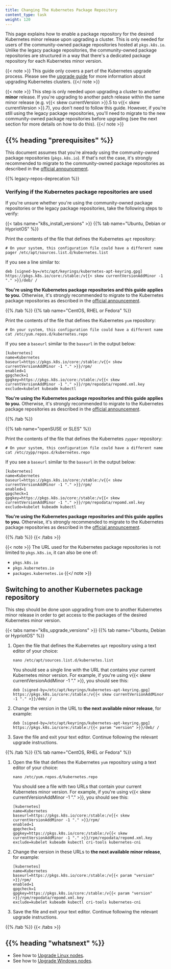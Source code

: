 ```yaml
---
title: Changing The Kubernetes Package Repository
content_type: task
weight: 120
---
```


<!-- overview -->

This page explains how to enable a package repository for the desired
Kubernetes minor release upon upgrading a cluster. This is only needed 
for users of the community-owned package repositories hosted at `pkgs.k8s.io`.
Unlike the legacy package repositories, the community-owned package
repositories are structured in a way that there's a dedicated package
repository for each Kubernetes minor version.

{{< note >}}
This guide only covers a part of the Kubernetes upgrade process. Please see the
[upgrade guide](/docs/tasks/administer-cluster/kubeadm/kubeadm-upgrade/) for
more information about upgrading Kubernetes clusters.
{{</ note >}}

{{< note >}}
This step is only needed upon upgrading a cluster to another **minor** release.
If you're upgrading to another patch release within the same minor release (e.g.
v{{< skew currentVersion >}}.5 to v{{< skew currentVersion >}}.7), you don't
need to follow this guide. However, if you're still using the legacy package
repositories, you'll need to migrate to the new community-owned package
repositories before upgrading (see the next section for more details on how to
do this).
{{</ note >}}

## {{% heading "prerequisites" %}}

This document assumes that you're already using the community-owned
package repositories (`pkgs.k8s.io`). If that's not the case, it's strongly
recommended to migrate to the community-owned package repositories as described
in the [official announcement](https://kubernetes.io/blog/2023/08/15/pkgs-k8s-io-introduction/).

{{% legacy-repos-deprecation %}}

### Verifying if the Kubernetes package repositories are used

If you're unsure whether you're using the community-owned package repositories or the
legacy package repositories, take the following steps to verify:

{{< tabs name="k8s_install_versions" >}}
{{% tab name="Ubuntu, Debian or HypriotOS" %}}

Print the contents of the file that defines the Kubernetes `apt` repository:

```shell
# On your system, this configuration file could have a different name
pager /etc/apt/sources.list.d/kubernetes.list
```

If you see a line similar to:

```
deb [signed-by=/etc/apt/keyrings/kubernetes-apt-keyring.gpg] https://pkgs.k8s.io/core:/stable:/v{{< skew currentVersionAddMinor -1 "." >}}/deb/ /
```

**You're using the Kubernetes package repositories and this guide applies to you.**
Otherwise, it's strongly recommended to migrate to the Kubernetes package repositories
as described in the [official announcement](https://kubernetes.io/blog/2023/08/15/pkgs-k8s-io-introduction/).

{{% /tab %}}
{{% tab name="CentOS, RHEL or Fedora" %}}

Print the contents of the file that defines the Kubernetes `yum` repository:

```shell
# On your system, this configuration file could have a different name
cat /etc/yum.repos.d/kubernetes.repo
```

If you see a `baseurl` similar to the `baseurl` in the output below:

```
[kubernetes]
name=Kubernetes
baseurl=https://pkgs.k8s.io/core:/stable:/v{{< skew currentVersionAddMinor -1 "." >}}/rpm/
enabled=1
gpgcheck=1
gpgkey=https://pkgs.k8s.io/core:/stable:/v{{< skew currentVersionAddMinor -1 "." >}}/rpm/repodata/repomd.xml.key
exclude=kubelet kubeadm kubectl
```

**You're using the Kubernetes package repositories and this guide applies to you.**
Otherwise, it's strongly recommended to migrate to the Kubernetes package repositories
as described in the [official announcement](https://kubernetes.io/blog/2023/08/15/pkgs-k8s-io-introduction/).

{{% /tab %}}

{{% tab name="openSUSE or SLES" %}}

Print the contents of the file that defines the Kubernetes `zypper` repository:

```shell
# On your system, this configuration file could have a different name
cat /etc/zypp/repos.d/kubernetes.repo
```

If you see a `baseurl` similar to the `baseurl` in the output below:

```
[kubernetes]
name=Kubernetes
baseurl=https://pkgs.k8s.io/core:/stable:/v{{< skew currentVersionAddMinor -1 "." >}}/rpm/
enabled=1
gpgcheck=1
gpgkey=https://pkgs.k8s.io/core:/stable:/v{{< skew currentVersionAddMinor -1 "." >}}/rpm/repodata/repomd.xml.key
exclude=kubelet kubeadm kubectl
```

**You're using the Kubernetes package repositories and this guide applies to you.**
Otherwise, it's strongly recommended to migrate to the Kubernetes package repositories
as described in the [official announcement](https://kubernetes.io/blog/2023/08/15/pkgs-k8s-io-introduction/).

{{% /tab %}}
{{< /tabs >}}

{{< note >}}
The URL used for the Kubernetes package repositories is not limited to `pkgs.k8s.io`,
it can also be one of:

- `pkgs.k8s.io`
- `pkgs.kubernetes.io`
- `packages.kubernetes.io`
{{</ note >}}

<!-- steps -->

## Switching to another Kubernetes package repository

This step should be done upon upgrading from one to another Kubernetes minor
release in order to get access to the packages of the desired Kubernetes minor
version.

{{< tabs name="k8s_upgrade_versions" >}}
{{% tab name="Ubuntu, Debian or HypriotOS" %}}

1. Open the file that defines the Kubernetes `apt` repository using a text editor of your choice:

   ```shell
   nano /etc/apt/sources.list.d/kubernetes.list
   ```

   You should see a single line with the URL that contains your current Kubernetes
   minor version. For example, if you're using v{{< skew currentVersionAddMinor -1 "." >}},
   you should see this:

   ```
   deb [signed-by=/etc/apt/keyrings/kubernetes-apt-keyring.gpg] https://pkgs.k8s.io/core:/stable:/v{{< skew currentVersionAddMinor -1 "." >}}/deb/ /
   ```

1. Change the version in the URL to **the next available minor release**, for example:

   ```
   deb [signed-by=/etc/apt/keyrings/kubernetes-apt-keyring.gpg] https://pkgs.k8s.io/core:/stable:/{{< param "version" >}}/deb/ /
   ```

1. Save the file and exit your text editor. Continue following the relevant upgrade instructions.

{{% /tab %}}
{{% tab name="CentOS, RHEL or Fedora" %}}

1. Open the file that defines the Kubernetes `yum` repository using a text editor of your choice:

   ```shell
   nano /etc/yum.repos.d/kubernetes.repo
   ```

   You should see a file with two URLs that contain your current Kubernetes
   minor version. For example, if you're using v{{< skew currentVersionAddMinor -1 "." >}},
   you should see this:

   ```
   [kubernetes]
   name=Kubernetes
   baseurl=https://pkgs.k8s.io/core:/stable:/v{{< skew currentVersionAddMinor -1 "." >}}/rpm/
   enabled=1
   gpgcheck=1
   gpgkey=https://pkgs.k8s.io/core:/stable:/v{{< skew currentVersionAddMinor -1 "." >}}/rpm/repodata/repomd.xml.key
   exclude=kubelet kubeadm kubectl cri-tools kubernetes-cni
   ```

1. Change the version in these URLs to **the next available minor release**, for example:

   ```
   [kubernetes]
   name=Kubernetes
   baseurl=https://pkgs.k8s.io/core:/stable:/v{{< param "version" >}}/rpm/
   enabled=1
   gpgcheck=1
   gpgkey=https://pkgs.k8s.io/core:/stable:/v{{< param "version" >}}/rpm/repodata/repomd.xml.key
   exclude=kubelet kubeadm kubectl cri-tools kubernetes-cni
   ```

1. Save the file and exit your text editor. Continue following the relevant upgrade instructions.

{{% /tab %}}
{{< /tabs >}}

## {{% heading "whatsnext" %}}

* See how to [Upgrade Linux nodes](/docs/tasks/administer-cluster/kubeadm/upgrading-linux-nodes/).
* See how to [Upgrade Windows nodes](/docs/tasks/administer-cluster/kubeadm/upgrading-windows-nodes/).
